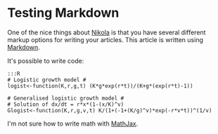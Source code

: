 <!-- 
.. title: Markdown article
.. slug: markdown-article
.. date: 2016-02-14 13:48:52 UTC
.. tags: 
.. category: 
.. link: 
.. description: 
.. type: text
-->

Testing Markdown
================

One of the nice things about [Nikola](https://getnikola.com/) is that you have several different markup options for writing your articles.  This article is written using [Markdown](https://daringfireball.net/projects/markdown/basics).

It's possible to write code:

	:::R
	# Logistic growth model #
	logist<-function(K,r,g,t) (K*g*exp(r*t))/(K+g*(exp(r*t)-1))

	# Generalised logistic growth model #
	# Solution of dx/dt = r*x*(1-(x/K)^v)
	Glogist<-function(K,r,g,v,t) K/(1+(-1+(K/g)^v)*exp(-r*v*t))^(1/v)

I'm not sure how to write math with [MathJax](https://www.mathjax.org/).
